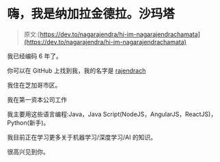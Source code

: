 # 嗨，我是纳加拉金德拉。沙玛塔

> 原文:[https://dev.to/nagarajendra/hi-im-nagarajendrachamata](https://dev.to/nagarajendra/hi-im-nagarajendrachamata)

我已经编码 6 年了。

你可以在 GitHub 上找到我，我的名字是 [rajendrach](https://github.com/rajendrach)

我住在芝加哥市区。

我在第一资本公司工作

我主要用这些语言编程:Java，Java Script(NodeJS，AngularJS，ReactJS)，Python(新手)。

我目前正在学习更多关于机器学习/深度学习/AI 的知识。

很高兴见到你。